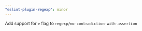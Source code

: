 ```yaml
---
"eslint-plugin-regexp": minor
---
```


Add support for `v` flag to `regexp/no-contradiction-with-assertion`
